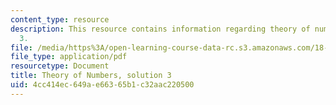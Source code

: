 ```yaml
---
content_type: resource
description: This resource contains information regarding theory of numbers, solution
  3.
file: /media/https%3A/open-learning-course-data-rc.s3.amazonaws.com/18-781-theory-of-numbers-spring-2012/4cc414ec649ae66365b1c32aac220500_MIT18_781S12_pset3sol.pdf
file_type: application/pdf
resourcetype: Document
title: Theory of Numbers, solution 3
uid: 4cc414ec-649a-e663-65b1-c32aac220500
---
```

